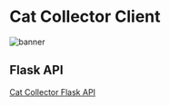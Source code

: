 # Cat Collector Client
![banner](https://i.imgur.com/juxPY8i.png)


## Flask API 
[Cat Collector Flask API](https://github.com/whlong1/cat-collector-flask-api)